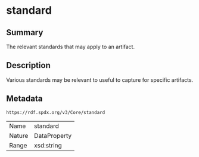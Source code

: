 <!-- Automatically generated by spec-parser v2.0.0 on 2024-01-12T14:00:21.817658+00:00 -->
<!-- SPDX-License-Identifier: Community-Spec-1.0 -->

# standard

## Summary

The relevant standards that may apply to an artifact.


## Description

Various standards may be relevant to useful to capture for specific artifacts.


## Metadata

`https://rdf.spdx.org/v3/Core/standard`


| | |
|---|---|
| Name | standard |
| Nature | DataProperty |
| Range | xsd:string |





